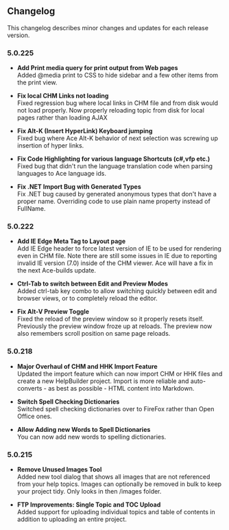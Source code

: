 ## Changelog
This changelog describes minor changes and updates for each release version.

### 5.0.225

* **Add Print media query for print output from Web pages**    
Added @media print to CSS to hide sidebar and a few other items from the print view.

* **Fix local CHM Links not loading**  
Fixed regression bug where local links in CHM file and from disk would not load properly. Now properly reloading topic from disk for local pages rather than loading AJAX

* **Fix Alt-K (Insert HyperLink) Keyboard jumping**  
Fixed bug where Ace Alt-K behavior of next selection was screwing up insertion of hyper links.

* **Fix Code Highlighting for various language Shortcuts (c#,vfp etc.)**  
Fixed bug that didn't run the language translation code when parsing languages to Ace language ids.

* **Fix .NET Import Bug with Generated Types**  
Fix .NET bug caused by generated anonymous types that don't have a proper name. Overriding code to use plain name property instead of FullName.

### 5.0.222
* **Add IE Edge Meta Tag to Layout page**  
Add IE Edge header to force latest version of IE to be used for rendering even in CHM file. Note there are still some issues in IE due to reporting invalid IE version (7.0) inside of the CHM viewer. Ace will have a fix in the next Ace-builds update.

* **Ctrl-Tab to switch between Edit and Preview Modes**    
Added ctrl-tab key combo to allow switching quickly between edit and browser views, or to completely reload the editor.

* **Fix Alt-V Preview Toggle**  
Fixed the reload of the preview window so it properly resets itself. Previously the preview window froze up at reloads. The preview now also remembers scroll position on same page reloads.

### 5.0.218
* **Major Overhaul of CHM and HHK Import Feature**  
Updated the import feature which can now import CHM or HHK files and create a new HelpBuilder project. Import is more reliable and auto-converts - as best as possible - HTML content into Markdown.

* **Switch Spell Checking Dictionaries**  
Switched spell checking dictionaries over to FireFox rather than Open Office ones.

* **Allow Adding new Words to Spell Dictionaries**  
You can now add new words to spelling dictionaries.

### 5.0.215 
* **Remove Unused Images Tool**  
Added new tool dialog that shows all images that are not referenced from your help topics. Images can optionally be removed in bulk to keep your project tidy. Only looks in then /images folder.

* **FTP Improvements: Single Topic and TOC Upload**   
Added support for uploading individual topics and table of contents in addition to uploading an entire project.